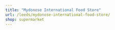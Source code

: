 ```yaml
---
title: "Mydonose International Food Store"
url: /leeds/mydonose-international-food-store/
shop: supermarket
---
```

